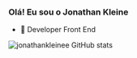 ### Olá! Eu sou o Jonathan Kleine

- 🔭 Developer Front End

![jonathankleinee GitHub stats](https://github-readme-stats.vercel.app/api?username=jonathankleinee&theme=dark&show_icons=true)

